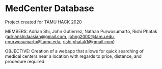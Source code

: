 # MedCenter Database

Project created for TAMU HACK 2020

MEMBERS: Adrian Shi, John Gutierrez, Nathan Purwosumarto, Rishi Phatak (adrianshidaasian@gmail.com, johng2000@tamu.edu, npurwosumarto@tamu.edu, rishi.phatak1@gmail.com)

OBJECTIVE: Creation of a webapp that allows for quick searching of medical centers near a location with regards to price, distance, and procedure required.
